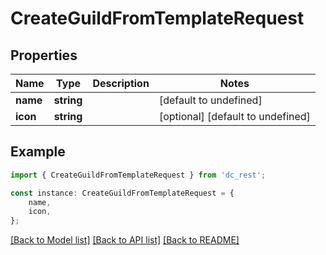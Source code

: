 # CreateGuildFromTemplateRequest


## Properties

Name | Type | Description | Notes
------------ | ------------- | ------------- | -------------
**name** | **string** |  | [default to undefined]
**icon** | **string** |  | [optional] [default to undefined]

## Example

```typescript
import { CreateGuildFromTemplateRequest } from 'dc_rest';

const instance: CreateGuildFromTemplateRequest = {
    name,
    icon,
};
```

[[Back to Model list]](../README.md#documentation-for-models) [[Back to API list]](../README.md#documentation-for-api-endpoints) [[Back to README]](../README.md)
